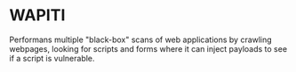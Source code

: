 # WAPITI

Performans multiple "black-box" scans of web applications by crawling webpages, looking for scripts and forms where it can inject payloads to see if a script is vulnerable.
